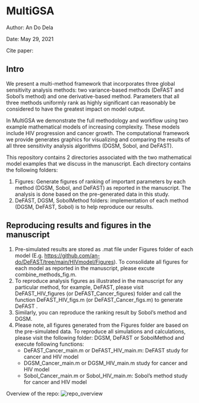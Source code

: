 # MultiGSA 
Author: An Do Dela

Date: May 29, 2021 

Cite paper: 

## Intro
We present a multi-method framework that incorporates three global sensitivity analysis methods: two variance-based methods (DeFAST and Sobol’s method) and one derivative-based method. Parameters that all three methods uniformly rank as highly significant can reasonably be considered to have the greatest impact on model output.

In MultiGSA we demonstrate the full methodology and workflow using two example mathematical models of increasing complexity. These models include HIV progression and cancer growth. The computational framework we provide generates graphics for visualizing and comparing the results of all three sensitivity analysis algorithms (DGSM, Sobol, and DeFAST).

This repository contains 2 directories associated with the two mathematical model examples that we discuss in the manuscript. Each directory contains the following folders: 
1.	Figures: Generate figures of ranking of important parameters by each method (DGSM, Sobol, and DeFAST) as reported in the manuscript. The analysis is done based on the pre-generated data in this study. 
2.	DeFAST, DGSM, SobolMethod folders: implementation of each method (DGSM, DeFAST, Sobol) is to help reproduce our results. 

## Reproducing results and figures in the manuscript
1.	Pre-simulated results are stored as .mat file under Figures folder of each model (E.g. https://github.com/an-do/DeFAST/tree/main/HIVmodel/Figures). To consolidate all figures for each model as reported in the manuscript, please excute combine_methods_fig.m. 
3.	To reproduce analysis figures as illustrated in the manuscript for any particular method, for example, DeFAST, please visit DeFAST_HIV_figures (or DeFAST_Cancer_figures) folder and call the function DeFAST_HIV_figs.m (or DeFAST_Cancer_figs.m) to generate DeFAST . 
5.	Similarly, you can reproduce the ranking result by Sobol’s method and DGSM.
6.	Please note, all figures generated from the Figures folder are based on the pre-simulated data. To reproduce all simulations and calculations, please visit the following folder: DGSM, DeFAST or SobolMethod and execute following functions:
    - DeFAST_Cancer_main.m or DeFAST_HIV_main.m: DeFAST study for cancer and HIV model
    - DGSM_Cancer_main.m or DGSM_HIV_main.m study for cancer and HIV model
    - Sobol_Cancer_main.m or Sobol_HIV_main.m: Sobol’s method study for cancer and HIV model

Overview of the repo: 
![repo_overview](https://user-images.githubusercontent.com/20584697/122489268-1aff9900-cf94-11eb-8f63-c20b665bec6e.png) 



